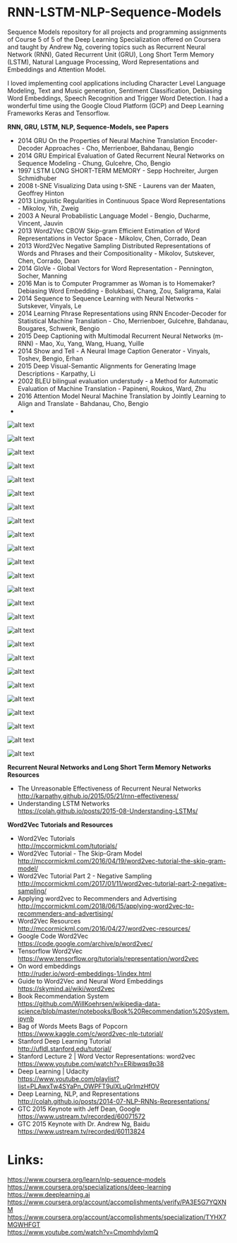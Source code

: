 # RNN-LSTM-NLP-Sequence-Models
Sequence Models repository for all projects and programming assignments of Course 5 of 5 of the Deep Learning Specialization offered on Coursera and taught by Andrew Ng, covering topics such as Recurrent Neural Network (RNN), Gated Recurrent Unit (GRU), Long Short Term Memory (LSTM), Natural Language Processing, Word Representations and Embeddings and Attention Model.

I loved implementing cool applications including Character Level Language Modeling, Text and Music generation, Sentiment Classification, Debiasing Word Embeddings, Speech Recognition and Trigger Word Detection. I had a wonderful time using the Google Cloud Platform (GCP) and Deep Learning Frameworks Keras and Tensorflow.

**RNN, GRU, LSTM, NLP, Sequence-Models, see Papers**
* 2014 GRU On the Properties of Neural Machine Translation Encoder-Decoder Approaches - Cho, Merrienboer, Bahdanau, Bengio
* 2014 GRU Empirical Evaluation of Gated Recurrent Neural Networks on Sequence Modeling - Chung, Gulcehre, Cho, Bengio
* 1997 LSTM LONG SHORT-TERM MEMORY - Sepp Hochreiter, Jurgen Schmidhuber
* 2008 t-SNE Visualizing Data using t-SNE - Laurens van der Maaten, Geoffrey Hinton
* 2013 Linguistic Regularities in Continuous Space Word Representations - Mikolov, Yih, Zweig
* 2003 A Neural Probabilistic Language Model - Bengio, Ducharme, Vincent, Jauvin
* 2013 Word2Vec CBOW Skip-gram Efficient Estimation of Word Representations in Vector Space - Mikolov, Chen, Corrado, Dean
* 2013 Word2Vec Negative Sampling Distributed Representations of Words and Phrases and their Compositionality - Mikolov, Sutskever, Chen, Corrado, Dean
* 2014 GloVe - Global Vectors for Word Representation - Pennington, Socher, Manning
* 2016 Man is to Computer Programmer as Woman is to Homemaker? Debiasing Word Embedding - Bolukbasi, Chang, Zou, Saligrama, Kalai
* 2014 Sequence to Sequence Learning with Neural Networks - Sutskever, Vinyals, Le
* 2014 Learning Phrase Representations using RNN Encoder-Decoder for Statistical Machine Translation - Cho, Merrienboer, Gulcehre, Bahdanau, Bougares, Schwenk, Bengio
* 2015 Deep Captioning with Multimodal Recurrent Neural Networks (m-RNN) - Mao, Xu, Yang, Wang, Huang, Yuille
* 2014 Show and Tell - A Neural Image Caption Generator - Vinyals, Toshev, Bengio, Erhan
* 2015 Deep Visual-Semantic Alignments for Generating Image Descriptions - Karpathy, Li
* 2002 BLEU bilingual evaluation understudy - a Method for Automatic Evaluation of Machine Translation - Papineni, Roukos, Ward, Zhu
* 2016 Attention Model Neural Machine Translation by Jointly Learning to Align and Translate - Bahdanau, Cho, Bengio
* 


![alt text](images/RNN-LSTM-NLP-Sequence-Models-1.png)

![alt text](images/RNN-LSTM-NLP-Sequence-Models-2.png)

![alt text](images/RNN-LSTM-NLP-Sequence-Models-3a.png)

![alt text](images/RNN-LSTM-NLP-Sequence-Models-3b.png)

![alt text](images/RNN-LSTM-NLP-Sequence-Models-3c.png)

![alt text](images/RNN-LSTM-NLP-Sequence-Models-4a.png)

![alt text](images/RNN-LSTM-NLP-Sequence-Models-4b.png)

![alt text](images/RNN-LSTM-NLP-Sequence-Models-5a.png)

![alt text](images/RNN-LSTM-NLP-Sequence-Models-5b.png)

![alt text](images/RNN-LSTM-NLP-Sequence-Models-5c.png)

![alt text](images/RNN-LSTM-NLP-Sequence-Models-6a.png)

![alt text](images/RNN-LSTM-NLP-Sequence-Models-6b.png)

![alt text](images/RNN-LSTM-NLP-Sequence-Models-7a.png)

![alt text](images/RNN-LSTM-NLP-Sequence-Models-7b.png)

![alt text](images/RNN-LSTM-NLP-Sequence-Models-7c.png)

![alt text](images/RNN-LSTM-NLP-Sequence-Models-7d.png)

![alt text](images/RNN-LSTM-NLP-Sequence-Models-8a.png)

![alt text](images/RNN-LSTM-NLP-Sequence-Models-8b.png)

![alt text](images/RNN-LSTM-NLP-Sequence-Models-9a.png)

![alt text](images/RNN-LSTM-NLP-Sequence-Models-9b.png)

![alt text](images/RNN-LSTM-NLP-Sequence-Models-9c.png)

![alt text](images/RNN-LSTM-NLP-Sequence-Models-9d.png)

![alt text](images/RNN-LSTM-NLP-Sequence-Models-9e.png)

![alt text](images/RNN-LSTM-NLP-Sequence-Models-11.png)

![alt text](images/RNN-LSTM-NLP-Sequence-Models-12.png)

**Recurrent Neural Networks and Long Short Term Memory Networks Resources**
* The Unreasonable Effectiveness of Recurrent Neural Networks  
http://karpathy.github.io/2015/05/21/rnn-effectiveness/
* Understanding LSTM Networks  
https://colah.github.io/posts/2015-08-Understanding-LSTMs/

**Word2Vec Tutorials and Resources**
* Word2Vec Tutorials  
http://mccormickml.com/tutorials/
* Word2Vec Tutorial - The Skip-Gram Model  
http://mccormickml.com/2016/04/19/word2vec-tutorial-the-skip-gram-model/
* Word2Vec Tutorial Part 2 - Negative Sampling  
http://mccormickml.com/2017/01/11/word2vec-tutorial-part-2-negative-sampling/
* Applying word2vec to Recommenders and Advertising  
http://mccormickml.com/2018/06/15/applying-word2vec-to-recommenders-and-advertising/
* Word2Vec Resources  
http://mccormickml.com/2016/04/27/word2vec-resources/
* Google Code Word2Vec  
https://code.google.com/archive/p/word2vec/
* Tensorflow Word2Vec  
https://www.tensorflow.org/tutorials/representation/word2vec
* On word embeddings  
http://ruder.io/word-embeddings-1/index.html
* Guide to Word2Vec and Neural Word Embeddings  
https://skymind.ai/wiki/word2vec
* Book Recommendation System  
https://github.com/WillKoehrsen/wikipedia-data-science/blob/master/notebooks/Book%20Recommendation%20System.ipynb
* Bag of Words Meets Bags of Popcorn  
https://www.kaggle.com/c/word2vec-nlp-tutorial/
* Stanford Deep Learning Tutorial  
http://ufldl.stanford.edu/tutorial/
* Stanford Lecture 2 | Word Vector Representations: word2vec  
https://www.youtube.com/watch?v=ERibwqs9p38
* Deep Learning | Udacity  
https://www.youtube.com/playlist?list=PLAwxTw4SYaPn_OWPFT9ulXLuQrImzHfOV
* Deep Learning, NLP, and Representations  
http://colah.github.io/posts/2014-07-NLP-RNNs-Representations/
* GTC 2015 Keynote with Jeff Dean, Google  
https://www.ustream.tv/recorded/60071572
* GTC 2015 Keynote with Dr. Andrew Ng, Baidu  
https://www.ustream.tv/recorded/60113824

# Links:  
https://www.coursera.org/learn/nlp-sequence-models  
https://www.coursera.org/specializations/deep-learning  
https://www.deeplearning.ai  
https://www.coursera.org/account/accomplishments/verify/PA3E5G7YQXNM  
https://www.coursera.org/account/accomplishments/specialization/TYHX7MGWHFGT  
https://www.youtube.com/watch?v=CmomhdylxmQ  
